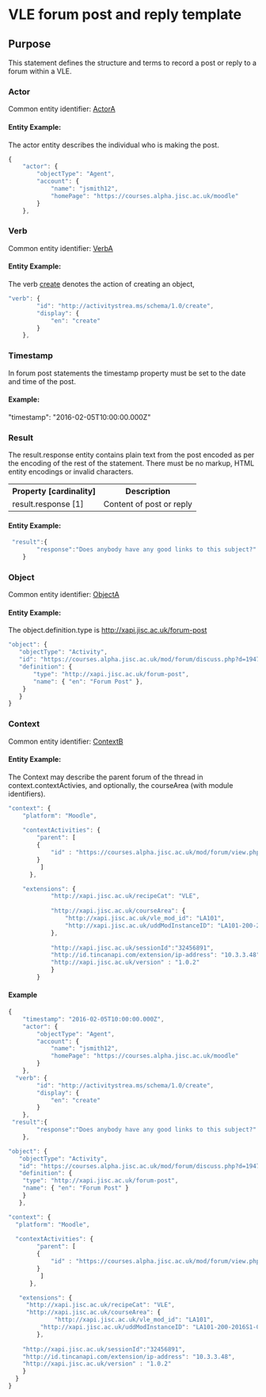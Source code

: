 # VLE forum post and reply template

## Purpose
This statement defines the structure and terms to record a post or reply to a forum within a VLE.

### Actor

Common entity identifier: [ActorA](/common_structures.md#actora)

#### Entity Example:
The actor entity describes the individual who is making the post.

``` Javascript
{
    "actor": {
        "objectType": "Agent",
        "account": {
            "name": "jsmith12",
            "homePage": "https://courses.alpha.jisc.ac.uk/moodle"
        }
    },
```

### Verb

Common entity identifier: [VerbA](/common_structures.md#verba)

#### Entity Example:

The verb [create](/vocabulary.md#create) denotes the action of creating an object,

``` javascript
"verb": {
        "id": "http://activitystrea.ms/schema/1.0/create",
        "display": {
            "en": "create"
        }
    },

```

### Timestamp

In forum post statements the timestamp property must be set to the date and time of the post.

#### Example:

 "timestamp": "2016-02-05T10:00:00.000Z"


### Result
The result.response entity contains plain text from the post encoded as per the encoding of the rest of the statement. There must be no markup,  HTML entity encodings or invalid characters.

<table>
	<tr><th>Property [cardinality]</th><th>Description</th></tr>
	<tr><td>result.response [1]</td><td>Content of post or reply</td></tr>
</table>


#### Entity Example:


``` javascript
 "result":{
        "response":"Does anybody have any good links to this subject?"
    }
```

### Object
Common entity identifier: [ObjectA](/common_structures.md#objecta)

#### Entity Example:
The object.definition.type is http://xapi.jisc.ac.uk/forum-post

 ``` javascript
"object": {
	"objectType": "Activity",
	"id": "https://courses.alpha.jisc.ac.uk/mod/forum/discuss.php?d=19474"	
	"definition": {
		"type": "http://xapi.jisc.ac.uk/forum-post",			
		"name": { "en": "Forum Post" },			   
	 }
    }
}
```


### Context
Common entity identifier: [ContextB](/common_structures.md#contextb)

#### Entity Example:
The Context may describe the parent forum of the thread in context.contextActivies, and optionally, the courseArea (with module identifiers).

``` javascript
"context": {
    "platform": "Moodle",
	
  	"contextActivities": {
        "parent": [
        {
            "id" : "https://courses.alpha.jisc.ac.uk/mod/forum/view.php?id=138371"
        }
		 ]
	  },

    "extensions": {
			"http://xapi.jisc.ac.uk/recipeCat": "VLE",
			
			"http://xapi.jisc.ac.uk/courseArea": {
      		 	"http://xapi.jisc.ac.uk/vle_mod_id": "LA101",
				"http://xapi.jisc.ac.uk/uddModInstanceID": "LA101-200-2016S1-0"
			},
			
			"http://xapi.jisc.ac.uk/sessionId":"32456891",
			"http://id.tincanapi.com/extension/ip-address": "10.3.3.48"
			"http://xapi.jisc.ac.uk/version" : "1.0.2"
			}
		}
```

#### Example

``` javascript
{
	"timestamp": "2016-02-05T10:00:00.000Z",
    "actor": {
        "objectType": "Agent",
        "account": {
            "name": "jsmith12",
            "homePage": "https://courses.alpha.jisc.ac.uk/moodle"
        }
    },
  "verb": {
        "id": "http://activitystrea.ms/schema/1.0/create",
        "display": {
            "en": "create"
        }
    },
 "result":{
        "response":"Does anybody have any good links to this subject?"
    },

"object": {
   "objectType": "Activity",
   "id": "https://courses.alpha.jisc.ac.uk/mod/forum/discuss.php?d=19474",	
   "definition": {
   	"type": "http://xapi.jisc.ac.uk/forum-post",			
   	"name": { "en": "Forum Post" }   
    }
   },

"context": {
  "platform": "Moodle",
	
  "contextActivities": {
        "parent": [
        {
            "id" : "https://courses.alpha.jisc.ac.uk/mod/forum/view.php?id=138371"
        }
		 ]
	  },

   "extensions": {
	 "http://xapi.jisc.ac.uk/recipeCat": "VLE",
	 "http://xapi.jisc.ac.uk/courseArea": {
      		 "http://xapi.jisc.ac.uk/vle_mod_id": "LA101",
		 "http://xapi.jisc.ac.uk/uddModInstanceID": "LA101-200-2016S1-0"
		},
			
	"http://xapi.jisc.ac.uk/sessionId":"32456891",
	"http://id.tincanapi.com/extension/ip-address": "10.3.3.48",
	"http://xapi.jisc.ac.uk/version" : "1.0.2"
	}
  }
}
``` 
